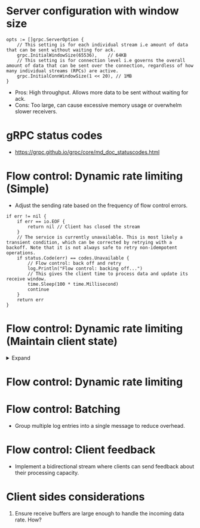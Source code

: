 # Server configuration with window size

```
opts := []grpc.ServerOption {
    // This setting is for each individual stream i.e amount of data that can be sent without waiting for ack.
    grpc.InitialWindowSize(65536),    // 64KB
    // This setting is for connection level i.e governs the overall amount of data that can be sent over the connection, regardless of how many individual streams (RPCs) are active.
    grpc.InitialConnWindowSize(1 << 20), // 1MB
}
```

* Pros: High throughput. Allows more data to be sent without waiting for ack.
* Cons: Too large, can cause excessive memory usage or overwhelm slower receivers.

# gRPC status codes
* https://grpc.github.io/grpc/core/md_doc_statuscodes.html  

# Flow control: Dynamic rate limiting (Simple)
* Adjust the sending rate based on the frequency of flow control errors.

```
if err != nil {
    if err == io.EOF {
        return nil // Client has closed the stream
    }
    // The service is currently unavailable. This is most likely a transient condition, which can be corrected by retrying with a backoff. Note that it is not always safe to retry non-idempotent operations.
    if status.Code(err) == codes.Unavailable {
        // Flow control: back off and retry
        log.Println("Flow control: backing off...")
        // This gives the client time to process data and update its receive window.
        time.Sleep(100 * time.Millisecond)
        continue
    }
    return err
}
```

# Flow control: Dynamic rate limiting (Maintain client state)

<details>
<summary>Expand</summary>

```go
package main

import (
	"fmt"
	"io"
	"log"
	"net"
	"sync"
	"time"

	"golang.org/x/net/context"
	"google.golang.org/grpc"
	"google.golang.org/grpc/codes"
	"google.golang.org/grpc/status"
	pb "path/to/your/proto"
)

type logServer struct {
	pb.UnimplementedLogServiceServer
	mu           sync.Mutex
	clientStates map[string]*clientState
}

type clientState struct {
	lastSentTimestamp int64
	backoffDuration   time.Duration
}

func (s *logServer) StreamLogs(req *pb.LogRequest, stream pb.LogService_StreamLogsServer) error {
	clientID := fmt.Sprintf("%v", stream.Context().Value("client-id"))
	log.Printf("Received log streaming request from client %s for type: %v", clientID, req.LogType)

	s.mu.Lock()
	if s.clientStates == nil {
		s.clientStates = make(map[string]*clientState)
	}
	if _, exists := s.clientStates[clientID]; !exists {
		s.clientStates[clientID] = &clientState{backoffDuration: 10 * time.Millisecond}
	}
	s.mu.Unlock()

	for {
		select {
		case <-stream.Context().Done():
			return status.Error(codes.Canceled, "Client canceled the stream")
		default:
			// Simulate log generation
			logEntry := &pb.LogEntry{
				Timestamp: time.Now().Unix(),
				Message:   fmt.Sprintf("Log message for type %v", req.LogType),
			}

			// Check if enough time has passed since the last successful send
			s.mu.Lock()
			clientState := s.clientStates[clientID]
			if time.Now().Unix()-clientState.lastSentTimestamp < int64(clientState.backoffDuration.Seconds()) {
				s.mu.Unlock()
				time.Sleep(10 * time.Millisecond)
				continue
			}
			s.mu.Unlock()

			// Attempt to send the log entry
			err := stream.Send(logEntry)
			if err != nil {
				if err == io.EOF {
					return nil // Client has closed the stream
				}
				if status.Code(err) == codes.Unavailable {
					// Flow control: increase backoff
					s.mu.Lock()
					clientState.backoffDuration *= 2
					if clientState.backoffDuration > 5*time.Second {
						clientState.backoffDuration = 5 * time.Second
					}
					s.mu.Unlock()
					log.Printf("Flow control: backing off for client %s, new duration: %v", clientID, clientState.backoffDuration)
					time.Sleep(clientState.backoffDuration)
					continue
				}
				return err
			}

			// Successful send: update last sent timestamp and reduce backoff
			s.mu.Lock()
			clientState.lastSentTimestamp = time.Now().Unix()
			clientState.backoffDuration /= 2
			if clientState.backoffDuration < 10*time.Millisecond {
				clientState.backoffDuration = 10 * time.Millisecond
			}
			s.mu.Unlock()

			// Simulate some processing time
			time.Sleep(50 * time.Millisecond)
		}
	}
}

func main() {
	lis, err := net.Listen("tcp", ":50051")
	if err != nil {
		log.Fatalf("Failed to listen: %v", err)
	}

	opts := []grpc.ServerOption{
		grpc.InitialWindowSize(65536),       // 64KB
		grpc.InitialConnWindowSize(1 << 20), // 1MB
	}

	s := grpc.NewServer(opts...)
	pb.RegisterLogServiceServer(s, &logServer{})

	log.Println("Starting gRPC server on :50051")
	if err := s.Serve(lis); err != nil {
		log.Fatalf("Failed to serve: %v", err)
	}
}
```
</details>



# Flow control: Dynamic rate limiting 

# Flow control: Batching
* Group multiple log entries into a single message to reduce overhead.

# Flow control: Client feedback 
* Implement a bidirectional stream where clients can send feedback about their processing capacity.

# Client sides considerations
1. Ensure receive buffers are large enough to handle the incoming data rate. How? 
